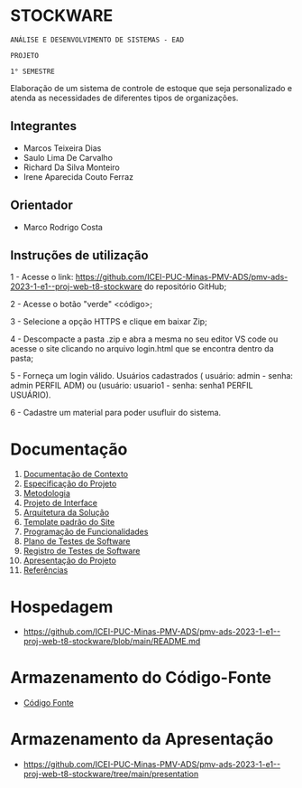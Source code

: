 #  STOCKWARE

`ANÁLISE E DESENVOLVIMENTO DE SISTEMAS - EAD`

`PROJETO`

`1° SEMESTRE`

Elaboração de um sistema de controle de estoque que seja personalizado e atenda as necessidades de diferentes tipos de organizações.

## Integrantes

* Marcos Teixeira Dias 
* Saulo Lima De Carvalho
* Richard Da Silva Monteiro 
* Irene Aparecida Couto Ferraz

## Orientador

* Marco Rodrigo Costa

## Instruções de utilização

1 - Acesse o link: https://github.com/ICEI-PUC-Minas-PMV-ADS/pmv-ads-2023-1-e1--proj-web-t8-stockware do repositório GitHub;

2 - Acesse o botão "verde" <código>;

3 - Selecione a opção HTTPS e clique em baixar Zip;

4 - Descompacte a pasta .zip e abra a mesma no seu editor VS code ou acesse o site clicando no arquivo login.html que se encontra dentro da pasta;

5 - Forneça um login válido. Usuários cadastrados ( usuário: admin - senha: admin PERFIL ADM) ou (usuário: usuario1 - senha: senha1 PERFIL USUÁRIO).

6 - Cadastre um material para poder usufluir do sistema.

# Documentação

<ol>
<li><a href="docs/01-Documentação de Contexto.md"> Documentação de Contexto</a></li>
<li><a href="docs/02-Especificação do Projeto.md"> Especificação do Projeto</a></li>
<li><a href="docs/03-Metodologia.md"> Metodologia</a></li>
<li><a href="docs/04-Projeto de Interface.md"> Projeto de Interface</a></li>
<li><a href="docs/05-Arquitetura da Solução.md"> Arquitetura da Solução</a></li>
<li><a href="docs/06-Template padrão do Site.md"> Template padrão do Site</a></li>
<li><a href="docs/07-Programação de Funcionalidades.md"> Programação de Funcionalidades</a></li>
<li><a href="docs/08-Plano de Testes de Software.md"> Plano de Testes de Software</a></li>
<li><a href="docs/09-Registro de Testes de Software.md"> Registro de Testes de Software</a></li>
<li><a href="docs/10-Apresentação do Projeto.md"> Apresentação do Projeto</a></li>
<li><a href="docs/11-Referências.md"> Referências</a></li>
</ol>

# Hospedagem

* https://github.com/ICEI-PUC-Minas-PMV-ADS/pmv-ads-2023-1-e1--proj-web-t8-stockware/blob/main/README.md

# Armazenamento do Código-Fonte

* <a href="src/README.md">Código Fonte</a>

# Armazenamento da Apresentação

* <a href="presentation/README.md">https://github.com/ICEI-PUC-Minas-PMV-ADS/pmv-ads-2023-1-e1--proj-web-t8-stockware/tree/main/presentation</a>
